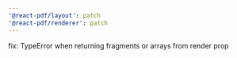 ```yaml
---
'@react-pdf/layout': patch
'@react-pdf/renderer': patch
---
```


fix: TypeError when returning fragments or arrays from render prop

